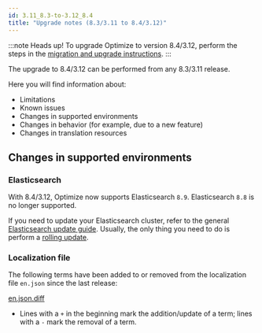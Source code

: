 ```yaml
---
id: 3.11_8.3-to-3.12_8.4
title: "Upgrade notes (8.3/3.11 to 8.4/3.12)"
---
```


:::note Heads up!
To upgrade Optimize to version 8.4/3.12, perform the steps in the [migration and upgrade instructions](./instructions.md).
:::

The upgrade to 8.4/3.12 can be performed from any 8.3/3.11 release.

Here you will find information about:

- Limitations
- Known issues
- Changes in supported environments
- Changes in behavior (for example, due to a new feature)
- Changes in translation resources

## Changes in supported environments

### Elasticsearch

With 8.4/3.12, Optimize now supports Elasticsearch `8.9`. Elasticsearch `8.8` is no longer supported.

If you need to update your Elasticsearch cluster, refer to the general [Elasticsearch update guide](https://www.elastic.co/guide/en/elasticsearch/reference/current/setup-upgrade.html). Usually, the only thing you need to do is perform a [rolling update](https://www.elastic.co/guide/en/elasticsearch/reference/current/rolling-upgrades.html).

### Localization file

The following terms have been added to or removed from the localization file `en.json` since the last release:

[en.json.diff](../translation-diffs/differences_localization_311_312.diff)

- Lines with a `+` in the beginning mark the addition/update of a term; lines with a `-` mark the removal of a term.
